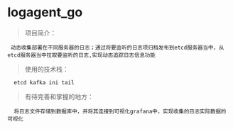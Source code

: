 # logagent_go
> 项目简介：

     动态收集部署在不同服务器的日志；通过将要监听的日志项归档发布到etcd服务器当中，从etcd服务器当中拉取要监听的日志,实现动态追踪日志信息功能
> 使用的技术栈：

      etcd kafka ini tail
> 有待完善和掌握的地方：

      将日志文件存储到数据库中，并将其连接到可视化grafana中，实现收集的日志实际数据的可视化

